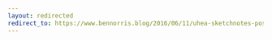 ```yaml
---
layout: redirected
redirect_to: https://www.bennorris.blog/2016/06/11/uhea-sketchnotes-posted.html
---
```

